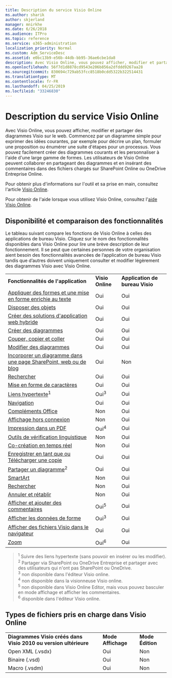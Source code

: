 ```yaml
---
title: Description du service Visio Online
ms.author: sharik
author: skjerland
manager: mnirkhe
ms.date: 6/26/2018
ms.audience: ITPro
ms.topic: reference
ms.service: o365-administration
localization_priority: Normal
ms.custom: Adm_ServiceDesc
ms.assetid: e0bc13b9-e56b-44db-bb95-36ae6cbe1da8
description: Avec Visio Online, vous pouvez afficher, modifier et partager des diagrammes Visio sur le web. Commencez par un diagramme simple pour exprimer des idées courantes, par exemple pour décrire un plan, formuler une proposition ou énumérer une suite d'étapes pour un processus. Vous pouvez facilement créer des diagrammes courants et les personnaliser à l'aide d'une large gamme de formes. Les utilisateurs de Visio Online peuvent collaborer en partageant des diagrammes et en insérant des commentaires dans des fichiers chargés sur SharePoint Online ou OneDrive Entreprise Online.
ms.openlocfilehash: 56f7d1d8878cd9543e206b856a2dfddd9267aa28
ms.sourcegitcommit: 830694c729ab53fcc8518b0cdd5322b322514431
ms.translationtype: MT
ms.contentlocale: fr-FR
ms.lasthandoff: 04/25/2019
ms.locfileid: "33246830"
---
```

# <a name="visio-online-service-description"></a>Description du service Visio Online

Avec Visio Online, vous pouvez afficher, modifier et partager des diagrammes Visio sur le web. Commencez par un diagramme simple pour exprimer des idées courantes, par exemple pour décrire un plan, formuler une proposition ou énumérer une suite d'étapes pour un processus. Vous pouvez facilement créer des diagrammes courants et les personnaliser à l'aide d'une large gamme de formes. Les utilisateurs de Visio Online peuvent collaborer en partageant des diagrammes et en insérant des commentaires dans des fichiers chargés sur SharePoint Online ou OneDrive Entreprise Online.
  
Pour obtenir plus d'informations sur l'outil et sa prise en main, consultez l'article [Visio Online](https://products.office.com/en-US/visio/visio-online).
  
Pour obtenir de l'aide lorsque vous utilisez Visio Online, consultez l'[aide Visio Online](https://go.microsoft.com/fwlink/?linkid=855982).
  
## <a name="feature-availability-and-comparison"></a>Disponibilité et comparaison des fonctionnalités

Le tableau suivant compare les fonctions de Visio Online à celles des applications de bureau Visio. Cliquez sur le nom des fonctionnalités disponibles dans Visio Online pour lire une brève description de leur fonctionnement. Il se peut que certaines personnes de votre organisation aient besoin des fonctionnalités avancées de l’application de bureau Visio tandis que d’autres doivent uniquement consulter et modifier légèrement des diagrammes Visio avec Visio Online. 
  
||||
|:-----|:-----|:-----|
|**Fonctionnalités de l'application** <br/> |**Visio Online** <br/> |**Application de bureau Visio** <br/> |
|[Appliquer des formes et une mise en forme enrichie au texte](visio-online.md#BM_1) <br/> |Oui  <br/> |Oui  <br/> |
|[Disposer des objets](visio-online.md#BM_2) <br/> |Oui  <br/> |Oui  <br/> |
|[Créer des solutions d'application web hybride](visio-online.md#BM_3) <br/> |Oui  <br/> |Oui  <br/> |
|[Créer des diagrammes](visio-online.md#BM_4) <br/> |Oui  <br/> |Oui  <br/> |
|[Couper, copier et coller](visio-online.md#BM_5) <br/> |Oui  <br/> |Oui  <br/> |
|[Modifier des diagrammes](visio-online.md#BM_6) <br/> |Oui  <br/> |Oui  <br/> |
|[Incorporer un diagramme dans une page SharePoint, web ou de blog](visio-online.md#BM_7) <br/> |Oui  <br/> |Non  <br/> |
|[Rechercher](visio-online.md#BM_8) <br/> |Oui  <br/> |Oui  <br/> |
|[Mise en forme de caractères](visio-online.md#BM_9) <br/> |Oui  <br/> |Oui  <br/> |
|[Liens hypertexte](visio-online.md#BM_10)<sup>1</sup> <br/> |Oui<sup>3</sup> <br/> |Oui  <br/> |
|[Navigation](visio-online.md#BM_11) <br/> |Oui  <br/> |Oui  <br/> |
|[Compléments Office](visio-online.md#BM_12) <br/> |Non  <br/> |Oui  <br/> |
|[Affichage hors connexion](visio-online.md#BM_13) <br/> |Non  <br/> |Oui  <br/> |
|[Impression dans un PDF](visio-online.md#BM_14) <br/> |Oui<sup>4</sup> <br/> |Oui  <br/> |
|[Outils de vérification linguistique](visio-online.md#BM_15) <br/> |Non  <br/> |Oui  <br/> |
|[Co-création en temps réel](visio-online.md#BM_16) <br/> |Non  <br/> |Oui  <br/> |
|[Enregistrer en tant que ou Télécharger une copie](visio-online.md#BM_17) <br/> |Oui  <br/> |Oui  <br/> |
|[Partager un diagramme](visio-online.md#BM_18)<sup>2</sup> <br/> |Oui  <br/> |Oui  <br/> |
|[SmartArt](visio-online.md#BM_19) <br/> |Non  <br/> |Oui  <br/> |
|[Rechercher](visio-online.md#BM_20) <br/> |Non  <br/> |Oui  <br/> |
|[Annuler et rétablir](visio-online.md#BM_21) <br/> |Non  <br/> |Oui  <br/> |
|[Afficher et ajouter des commentaires](visio-online.md#BM_22) <br/> |Oui<sup>5</sup> <br/> |Oui  <br/> |
|[Afficher les données de forme](visio-online.md#BM_23) <br/> |Oui<sup>3</sup> <br/> |Oui  <br/> |
|[Afficher des fichiers Visio dans le navigateur](visio-online.md#BM_24) <br/> |Oui  <br/> |Oui  <br/> |
|[Zoom](visio-online.md#BM_25) <br/> |Oui<sup>6</sup> <br/> |Oui  <br/> |
   
> <sup>1</sup> Suivre des liens hypertexte (sans pouvoir en insérer ou les modifier). 
<br/><sup>2</sup> Partager via SharePoint ou OneDrive Entreprise et partager avec des utilisateurs qui n'ont pas SharePoint ou OneDrive. 
<br/> <sup>3</sup> non disponible dans l'éditeur Visio online.
<br/><sup>4</sup> non disponible dans la visionneuse Visio online. 
<br/><sup>5</sup> non disponible dans Visio Online Editor, mais vous pouvez basculer en mode affichage et afficher les commentaires. 
<br/><sup>6</sup> disponible dans l'éditeur Visio online. 
  
## <a name="supported-file-types-in-visio-online"></a>Types de fichiers pris en charge dans Visio Online

||||
|:-----|:-----|:-----|
|**Diagrammes Visio créés dans Visio 2010 ou version ultérieure** <br/> |**Mode Affichage** <br/> |**Mode Édition** <br/> |
|Open XML (.vsdx)  <br/> |Oui  <br/> |Non  <br/> |
|Binaire (.vsd)  <br/> |Oui  <br/> |Non  <br/> |
|Macro (.vsdm)  <br/> |Oui  <br/> |Non  <br/> |
   

